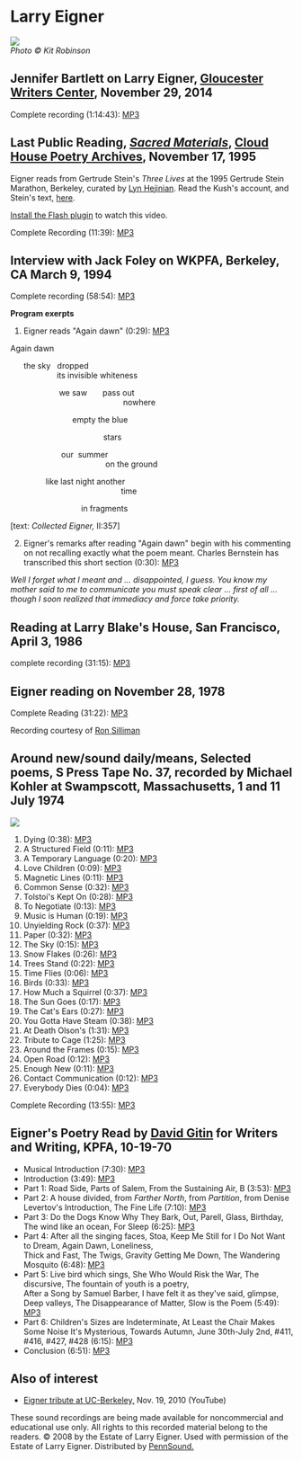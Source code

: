 Larry Eigner
============

![](http://wings.buffalo.edu/epc/images/authors/eigner.gif)  
*Photo © Kit Robinson*

Jennifer Bartlett on Larry Eigner, [Gloucester Writers Center](http://gloucesterwriters.org/podcast/jennifer-bartlett/), November 29, 2014
------------------------------------------------------------------------------------------------------------------------------------------

Complete recording (1:14:43): [MP3](https://media.sas.upenn.edu/pennsound/authors/Bartlett/Bartlett-Jennifer_On-Larry-Eigner_Complete-Recording_Gloucester-Writers-Center_11-29-14.mp3)

Last Public Reading, [*Sacred Materials*](Eigner-Sacred-Materials.php), [Cloud House Poetry Archives](Cloud-House.php), November 17, 1995
-----------------------------------------------------------------------------------------------------------------------------------------

Eigner reads from Gertrude Stein's *Three Lives* at the 1995 Gertrude Stein Marathon, Berkeley, curated by [Lyn Hejinian](http://writing.upenn.edu/pennsound/). Read the Kush's account, and Stein's text, [here](http://writing.upenn.edu/pennsound/x/text/Larry%20Eigner's%20Gertrude%20Stein%20text%20and%20its%20discovery%20by%20Kush%20II.pdf).

[Install the Flash plugin](http://get.adobe.com/flashplayer/) to watch this video.

Complete Recording (11:39): [MP3](https://media.sas.upenn.edu/pennsound/authors/Eigner/Eigner-Larry_Complete-Recording_Last-Public-Reading_Cloud-House_11-17-95.mp3)

Interview with Jack Foley on WKPFA, Berkeley, CA March 9, 1994
--------------------------------------------------------------

Complete recording (58:54): [MP3](http://media.sas.upenn.edu/pennsound/authors/Eigner/Eigner-Larry_intrvw-by-Jack-Foley_KPFA_3-9-94.mp3)

**Program exerpts**

1. Eigner reads "Again dawn" (0:29): [MP3](http://media.sas.upenn.edu/pennsound/authors/Eigner/Eigner-Larry_Again-Dawn_KPFA_3-9-94.mp3)

Again dawn  
  
      the sky   dropped  
                     its
invisible whiteness

                      we
saw       pass out  
                                                   nowhere  
  
                            empty
the blue  
  
                                          stars  
  
                       our  summer  
                                           on
the ground  
  
                like
last night another  
                                                  time  
  
                                in
fragments

\[text: *Collected Eigner,* II:357\]

2. Eigner's remarks after reading
"Again dawn" begin with his commenting on not recalling
exactly what the poem meant. Charles Bernstein has transcribed this short section (0:30): [MP3](http://media.sas.upenn.edu/pennsound/authors/Eigner/Eigner-Larry_Disappointed_KPFA_3-9-94.mp3)

*Well I forget what I meant and ...
disappointed, I guess. You know my mother said to me to communicate you must speak clear ...
first of all ... though I soon realized that immediacy and force take priority.*

Reading at Larry Blake's House, San Francisco, April 3, 1986
------------------------------------------------------------

complete recording (31:15): [MP3](http://media.sas.upenn.edu/pennsound/authors/Eigner/Eigner-Larry_Complete-Recording_Larry-Blakes-Home_SF_4-3-86.mp3)


Eigner reading on November 28, 1978
-----------------------------------

Complete Reading (31:22): [MP3](http://media.sas.upenn.edu/Pennsound/authors/Eigner/11-28-78/Eigner-Larry_Reading_11-28-78.mp3)  
  
Recording courtesy of [Ron Silliman](http://writing.upenn.edu/pennsound/x/Silliman.html)

Around new/sound daily/means, Selected poems, S Press Tape No. 37, recorded by Michael
Kohler at Swampscott, Massachusetts, 1 and 11 July 1974
--------------------------------------------------------------------------------------

![](http://media.sas.upenn.edu/pennsound/authors/Eigner/S-Press/s-press.jpg)

1.  Dying (0:38): [MP3](http://media.sas.upenn.edu/pennsound/authors/Eigner/S-Press/Eigner-Larry_01_Dying_S-Press_Swampscott_MA_7-1-74.mp3)
2.  A Structured Field (0:11): [MP3](http://media.sas.upenn.edu/pennsound/authors/Eigner/S-Press/Eigner-Larry_02_A-Structured-Field_S-Press_Swampscott_MA_7-1-74.mp3)
3.  A Temporary Language (0:20): [MP3](http://media.sas.upenn.edu/pennsound/authors/Eigner/S-Press/Eigner-Larry_03_A-Temporary-Language_S-Press_Swampscott_MA_7-1-74.mp3)
4.  Love Children (0:09): [MP3](http://media.sas.upenn.edu/pennsound/authors/Eigner/S-Press/Eigner-Larry_04_Love-Children_S-Press_Swampscott_MA_7-1-74.mp3)
5.  Magnetic Lines (0:11): [MP3](http://media.sas.upenn.edu/pennsound/authors/Eigner/S-Press/Eigner-Larry_05_Magnetic-Lines_S-Press_Swampscott_MA_7-1-74.mp3)
6.  Common Sense (0:32): [MP3](http://media.sas.upenn.edu/pennsound/authors/Eigner/S-Press/Eigner-Larry_06_Common-Sense_S-Press_Swampscott_MA_7-1-74.mp3)
7.  Tolstoi's Kept On (0:28): [MP3](http://media.sas.upenn.edu/pennsound/authors/Eigner/S-Press/Eigner-Larry_07_Tolstois-Kept-On_S-Press_Swampscott_MA_7-1-74.mp3)
8.  To Negotiate (0:13): [MP3](http://media.sas.upenn.edu/pennsound/authors/Eigner/S-Press/Eigner-Larry_08_To-Negotiate_S-Press_Swampscott_MA_7-1-74.mp3)
9.  Music is Human (0:19): [MP3](http://media.sas.upenn.edu/pennsound/authors/Eigner/S-Press/Eigner-Larry_09_Music-is-Human_S-Press_Swampscott_MA_7-1-74.mp3)
10. Unyielding Rock (0:37): [MP3](http://media.sas.upenn.edu/pennsound/authors/Eigner/S-Press/Eigner-Larry_10_Unyielding-Rock_S-Press_Swampscott_MA_7-1-74.mp3)
11. Paper (0:32): [MP3](http://media.sas.upenn.edu/pennsound/authors/Eigner/S-Press/Eigner-Larry_11_Paper_S-Press_Swampscott_MA_7-1-74.mp3)
12. The Sky (0:15): [MP3](http://media.sas.upenn.edu/pennsound/authors/Eigner/S-Press/Eigner-Larry_12_The-Sky_S-Press_Swampscott_MA_7-1-74.mp3)
13. Snow Flakes (0:26): [MP3](http://media.sas.upenn.edu/pennsound/authors/Eigner/S-Press/Eigner-Larry_13_Snow-Flakes_S-Press_Swampscott_MA_7-1-74.mp3)
14. Trees Stand (0:22): [MP3](http://media.sas.upenn.edu/pennsound/authors/Eigner/S-Press/Eigner-Larry_14_Trees-Stand_S-Press_Swampscott_MA_7-1-74.mp3)
15. Time Flies (0:06): [MP3](http://media.sas.upenn.edu/pennsound/authors/Eigner/S-Press/Eigner-Larry_15_Time-Flies_S-Press_Swampscott_MA_7-1-74.mp3)
16. Birds (0:33): [MP3](http://media.sas.upenn.edu/pennsound/authors/Eigner/S-Press/Eigner-Larry_16_Birds_S-Press_Swampscott_MA_7-1-74.mp3)
17. How Much a Squirrel (0:37): [MP3](http://media.sas.upenn.edu/pennsound/authors/Eigner/S-Press/Eigner-Larry_17_How-Much-a-Squirrel_S-Press_Swampscott_MA_7-1-74.mp3)
18. The Sun Goes (0:17): [MP3](http://media.sas.upenn.edu/pennsound/authors/Eigner/S-Press/Eigner-Larry_18_The-Sun-Goes_S-Press_Swampscott_MA_7-1-74.mp3)
19. The Cat's Ears (0:27): [MP3](http://media.sas.upenn.edu/pennsound/authors/Eigner/S-Press/Eigner-Larry_19_The-Cats-Ears_S-Press_Swampscott_MA_7-1-74.mp3)
20. You Gotta Have Steam (0:38): [MP3](http://media.sas.upenn.edu/pennsound/authors/Eigner/S-Press/Eigner-Larry_20_You-Gotta-Have-Steam_S-Press_Swampscott_MA_7-1-74.mp3)
21. At Death Olson's (1:31): [MP3](http://media.sas.upenn.edu/pennsound/authors/Eigner/S-Press/Eigner-Larry_21_At-Death-Olsons_S-Press_Swampscott_MA_7-1-74.mp3)
22. Tribute to Cage (1:25): [MP3](http://media.sas.upenn.edu/pennsound/authors/Eigner/S-Press/Eigner-Larry_22_Tribute-to-Cage_S-Press_Swampscott_MA_7-1-74.mp3)
23. Around the Frames (0:15): [MP3](http://media.sas.upenn.edu/pennsound/authors/Eigner/S-Press/Eigner-Larry_23_Around-the-Frames_S-Press_Swampscott_MA_7-1-74.mp3)
24. Open Road (0:12): [MP3](http://media.sas.upenn.edu/pennsound/authors/Eigner/S-Press/Eigner-Larry_24_Open-Road_S-Press_Swampscott_MA_7-1-74.mp3)
25. Enough New (0:11): [MP3](http://media.sas.upenn.edu/pennsound/authors/Eigner/S-Press/Eigner-Larry_25_Enough-New_S-Press_Swampscott_MA_7-1-74.mp3)
26. Contact Communication (0:12): [MP3](http://media.sas.upenn.edu/pennsound/authors/Eigner/S-Press/Eigner-Larry_26_Contact-Communication_S-Press_Swampscott_MA_7-1-74.mp3)
27. Everybody Dies (0:04): [MP3](http://media.sas.upenn.edu/pennsound/authors/Eigner/S-Press/Eigner-Larry_27_Everybody-Dies_S-Press_Swampscott_MA_7-1-74.mp3)

Complete Recording (13:55): [MP3](http://media.sas.upenn.edu/pennsound/authors/Eigner/Eigner-Larry_S-Press_Swampscott_MA_7-1-74.mp3)

Eigner's Poetry Read by [David Gitin](Gitin.php) for Writers and Writing, KPFA, 10-19-70
----------------------------------------------------------------------------------------

-   Musical Introduction (7:30): [MP3](https://media.sas.upenn.edu/pennsound/authors/Eigner/Writers-and-Writing/Eigner-Larry-read-by-David%20Gitin_01_Musical-Intro_Writers-and-Writing_10-19-70.mp3)
-   Introduction (3:49): [MP3](https://media.sas.upenn.edu/pennsound/authors/Eigner/Writers-and-Writing/Eigner-Larry-read-by-David%20Gitin_02_Intro_Writers-and-Writing_10-19-70.mp3)
-   Part 1: Road Side, Parts of Salem, From the Sustaining Air, B (3:53): [MP3](https://media.sas.upenn.edu/pennsound/authors/Eigner/Writers-and-Writing/Eigner-Larry-read-by-David%20Gitin_03_Reading-Part-1_Writers-and-Writing_10-19-70.mp3)
-   Part 2: A house divided, from *Farther North*, from *Partition*, from Denise Levertov's Introduction, The Fine Life (7:10): [MP3](https://media.sas.upenn.edu/pennsound/authors/Eigner/Writers-and-Writing/Eigner-Larry-read-by-David%20Gitin_04_Reading-Part-2_Writers-and-Writing_10-19-70.mp3)
-   Part 3: Do the Dogs Know Why They Bark, Out, Parell, Glass, Birthday, The wind like an ocean, For Sleep (6:25): [MP3](https://media.sas.upenn.edu/pennsound/authors/Eigner/Writers-and-Writing/Eigner-Larry-read-by-David%20Gitin_05_Reading-Part-3_Writers-and-Writing_10-19-70.mp3)
-   Part 4: After all the singing faces, Stoa, Keep Me Still for I Do Not Want to Dream, Again Dawn, Loneliness,  
    Thick and Fast, The Twigs, Gravity Getting Me Down, The Wandering Mosquito (6:48): [MP3](https://media.sas.upenn.edu/pennsound/authors/Eigner/Writers-and-Writing/Eigner-Larry-read-by-David%20Gitin_06_Reading-Part-4_Writers-and-Writing_10-19-70.mp3)
-   Part 5: Live bird which sings, She Who Would Risk the War, The discursive, The fountain of youth is a poetry,  
    After a Song by Samuel Barber, I have felt it as they've said, glimpse, Deep valleys, The Disappearance of Matter, Slow is the Poem (5:49): [MP3](https://media.sas.upenn.edu/pennsound/authors/Eigner/Writers-and-Writing/Eigner-Larry-read-by-David%20Gitin_07_Reading-Part-5_Writers-and-Writing_10-19-70.mp3)
-   Part 6: Children's Sizes are Indeterminate, At Least the Chair Makes Some Noise It's Mysterious, Towards Autumn, June 30th-July 2nd, \#411, \#416, \#427, \#428 (6:15): [MP3](https://media.sas.upenn.edu/pennsound/authors/Eigner/Writers-and-Writing/Eigner-Larry-read-by-David%20Gitin_08_Reading-Part-6_Writers-and-Writing_10-19-70.mp3)
-   Conclusion (6:51): [MP3](https://media.sas.upenn.edu/pennsound/authors/Eigner/Writers-and-Writing/Eigner-Larry-read-by-David%20Gitin_09_Conclusion_Writers-and-Writing_10-19-70.mp3)

Also of interest
----------------

-   [Eigner tribute at UC-Berkeley,](http://www.youtube.com/watch?v=n_NqoY3oclA) Nov. 19, 2010 (YouTube)

These sound
recordings are being made available for noncommercial and educational
use only. All rights to this recorded material belong to the readers. © 2008 by the Estate of Larry Eigner.
Used with permission of the Estate of Larry Eigner. Distributed by [PennSound.](../index.html)
